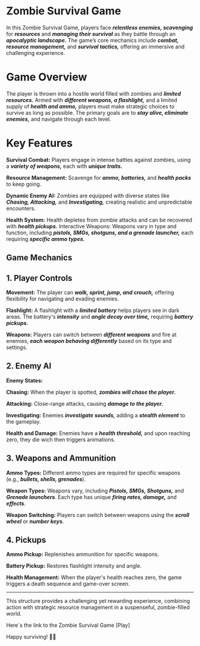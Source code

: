 
 
# Zombie Survival Game

In this Zombie Survival Game, players face ***relentless enemies, scavenging*** for ***resources*** and ***managing their survival*** as they battle through an ***apocalyptic landscape.*** The game’s core mechanics include ***combat, resource management,*** and ***survival tactics,*** offering an immersive and challenging experience.

# Game Overview
The player is thrown into a hostile world filled with zombies and ***limited resources.*** Armed with ***different weapons, a flashlight,*** and a limited supply of ***health and ammo,*** players must make strategic choices to survive as long as possible. The primary goals are to ***stay alive, eliminate enemies,*** and navigate through each level.

# Key Features
**Survival Combat:** Players engage in intense battles against zombies, using a ***variety of weapons,*** each with ***unique traits.***

**Resource Management:** Scavenge for ***ammo, batteries,*** and ***health packs*** to keep going.

**Dynamic Enemy AI:** Zombies are equipped with diverse states like ***Chasing, Attacking,*** and ***Investigating,*** creating realistic and unpredictable encounters.

**Health System:** Health depletes from zombie attacks and can be recovered with ***health pickups.***
Interactive Weapons: Weapons vary in type and function, including ***pistols, SMGs, shotguns, and a grenade launcher,*** each requiring ***specific ammo types.***

## Game Mechanics

## 1. Player Controls

**Movement:** The player can ***walk, sprint, jump, and crouch,*** offering flexibility for navigating and evading enemies.

**Flashlight:** A flashlight with a ***limited battery*** helps players see in dark areas. The battery's ***intensity*** and ***angle decay over time,*** requiring ***battery pickups.***

**Weapons:** Players can switch between ***different weapons*** and fire at enemies, ***each weapon behaving differently*** based on its type and settings.

## 2. Enemy AI

**Enemy States:**

**Chasing:** When the player is spotted, ***zombies will chase the player.***

**Attacking:** Close-range attacks, causing ***damage to the player.***

**Investigating:** Enemies ***investigate sounds,*** adding a ***stealth element*** to the gameplay.

**Health and Damage:** Enemies have a ***health threshold,*** and upon reaching zero, they die wich then triggers animations.

## 3. Weapons and Ammunition

**Ammo Types:** Different ammo types are required for specific weapons (e.g., ***bullets, shells, grenades***).

**Weapon Types:** Weapons vary, including ***Pistols, SMGs, Shotguns,*** and ***Grenade launchers***. Each type has unique ***firing rates, damage,*** and ***effects***.

**Weapon Switching:** Players can switch between weapons using the ***scroll wheel*** or ***number keys***.

## 4. Pickups

**Ammo Pickup:** Replenishes ammunition for specific weapons.

**Battery Pickup:** Restores flashlight intensity and angle.

**Health Management:** When the player's health reaches zero, the game triggers a death sequence and game-over screen.
___
This structure provides a challenging yet rewarding experience, combining action with strategic resource management in a suspenseful, zombie-filled world.

Here´s the link to the Zombie Survival Game
[Play]

Happy surviving! 🧟‍♂️